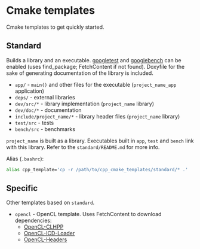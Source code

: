 # Cmake templates
Cmake templates to get quickly started.

## Standard
Builds a library and an executable.
[googletest](https://github.com/google/googletest) and [googlebench](https://github.com/google/benchmark/) can be enabled (uses find_package; FetchContent if not found).
Doxyfile for the sake of generating documentation of the library is included.

- `app/` - `main()` and other files for the executable (`project_name_app` application)
- `deps/` - external libraries
- `dev/src/*` - library implementation (`project_name` library)
- `dev/doc/*` - documentation
- `include/project_name/*` - library header files (`project_name` library)
- `test/src` - tests
- `bench/src` - benchmarks

`project_name` is built as a library. Executables built in `app`, `test` and `bench` link with this library. Refer to the `standard/README.md` for more info.

Alias (`.bashrc`):
```sh
alias cpp_template='cp -r /path/to/cpp_cmake_templates/standard/* .'
```

## Specific
Other templates based on `standard`.

- `opencl` - OpenCL template. Uses FetchContent to download dependencies:
	- [OpenCL-CLHPP](https://github.com/KhronosGroup/OpenCL-CLHPP)
	- [OpenCL-ICD-Loader](https://github.com/KhronosGroup/OpenCL-ICD-Loader)
	- [OpenCL-Headers](https://github.com/KhronosGroup/OpenCL-Headers)
